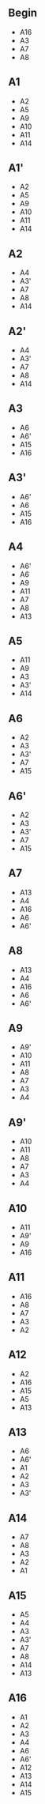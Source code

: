 ## Begin
 - A16
 - A3
 - A7
 - A8

## A1
  - A2
  - A5
  - A9
  - A10
  - A11
  - A14

## A1'
  - A2
  - A5
  - A9
  - A10
  - A11
  - A14

## A2
  - A4
  - A3'
  - A7
  - A8
  - A14

## A2'
  - A4
  - A3'
  - A7
  - A8
  - A14

## A3
  - A6
  - A6'
  - A15
  - A16

## A3'
  - A6'
  - A6
  - A15
  - A16

## A4
  - A6'
  - A6
  - A9
  - A11
  - A7
  - A8
  - A13

## A5
  - A11
  - A9
  - A3
  - A3'
  - A14

## A6
  - A2
  - A3
  - A3'
  - A7
  - A15

## A6'
  - A2
  - A3
  - A3'
  - A7
  - A15

## A7
  - A13
  - A4
  - A16
  - A6
  - A6'

## A8
  - A13
  - A4
  - A16
  - A6
  - A6'

## A9
  - A9'
  - A10
  - A11
  - A8
  - A7
  - A3
  - A4

## A9'
  - A10
  - A11
  - A8
  - A7
  - A3
  - A4

## A10
  - A11
  - A9'
  - A9
  - A16

## A11
  - A16
  - A8
  - A7
  - A3
  - A2

## A12
  - A2
  - A16
  - A15
  - A5
  - A13


## A13
  - A6
  - A6'
  - A1
  - A2
  - A3
  - A3'

## A14
  - A7
  - A8
  - A3
  - A2
  - A1

## A15
  - A5
  - A4
  - A3
  - A3'
  - A7
  - A8
  - A14
  - A13

## A16
  - A1
  - A2
  - A3
  - A4
  - A6
  - A6'
  - A12
  - A13
  - A14
  - A15

